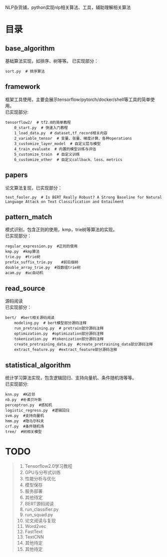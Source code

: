 NLP杂货铺，python实现nlp相关算法、工具，辅助理解相关算法

# 目录

## base_algorithm
基础算法实现，如排序、树等等。
已实现部分：    
```
sort.py  # 排序算法
```
## framework
框架工具使用，主要会展示tensorflow/pytorch/docker/shell等工具的简单使用。      
已实现部分:    
```
tensorflow2/  # tf2.0的简单教程 
    0_start.py  # 快速入门教程
    1_load_data.py  # dataset,tf_record相关内容
    2_variable_tensor  # 变量、张量、梯度计算、各种operations
    3_customize_layer_model  # 自定义层与模型
    4_train_evaluate  # 内置的模型训练与评估
    5_customize_train  # 自定义训练
    6_customize_other  # 自定义callback、loss、metrics
```
## papers
论文算法复现，已实现部分：    
```
text_fooler.py  # Is BERT Really Robust? A Strong Baseline for Natural Language Attack on Text Classification and Entailment
```
## pattern_match
模式识别，包含正则的使用，kmp，trie树等算法的实现。    
已实现部分：    
```
regular_expression.py  #正则的使用
kmp.py  #kmp算法
trie.py  #trie树
prefix_suffix_trie.py    #前后缀树
double_array_trie.py  #双数组trie树
acam.py  #ac自动机
```
## read_source
源码阅读        
已实现部分：    
```
bert/  #bert相关源码阅读
    modeling.py  # bert模型部分源码注释
    run_pretraining.py  # pretrain部分源码注释
    optimization.py  #optimization部分源码注释
    tokenization.py  #tokenization部分源码注释
    create_pretraining_data.py  #create_pretraining_data部分源码注释
    extract_feature.py  #extract_feature部分源码注释
```
## statistical_algorithm
统计学习算法实现，包含逻辑回归、支持向量机、条件随机场等等。    
已实现部分:    
```
knn.py  #K近邻
nb.py  #朴素贝叶斯
perceptron.py  #感知机
logistic_regress.py  #逻辑回归
svm.py  #支持向量机
hmm.py  #隐马尔科夫
crf.py  #条件随机场
tree/  #树相关模型
```

# TODO
> 1. Tensorflow2.0学习教程
>   1. GPU与分布式训练
>   2. 性能分析与优化
>   3. 模型保存
>   4. 服务部署
>   5. 其他待定
> 2. BERT源码阅读
>   1. run_classifier.py
>   2. run_squad.py
> 3. 论文阅读与复现
>   1. Word2vec
>   2. FastText
>   3. TextCNN
>   4. 其他待定
> 4. 其他待定